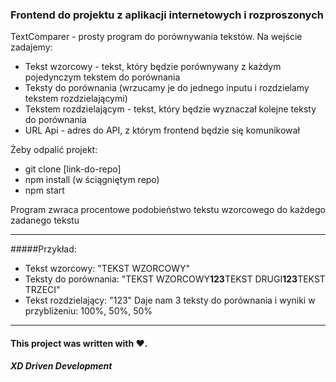 ### Frontend do projektu  z aplikacji internetowych i rozproszonych

TextComparer - prosty program do porównywania tekstów.
Na wejście zadajemy:
- Tekst wzorcowy - tekst, który będzie porównywany z każdym pojedynczym tekstem do porównania
- Teksty do porównania (wrzucamy je do jednego inputu i rozdzielamy tekstem rozdzielającymi)
- Tekstem rozdzielającym - tekst, który będzie wyznaczał kolejne teksty do porównania
- URL Api - adres do API, z którym frontend będzie się komunikował

Żeby odpalić projekt:
- git clone [link-do-repo]
- npm install (w ściągniętym repo)
- npm start

Program zwraca procentowe podobieństwo tekstu wzorcowego do każdego zadanego tekstu 



------------
  #####Przykład:
- Tekst wzorcowy: "TEKST WZORCOWY"
- Teksty do porównania: "TEKST WZORCOWY**123**TEKST DRUGI**123**TEKST TRZECI"
- Tekst rozdzielający: "123"
Daje nam 3 teksty do porównania i wyniki w przybliżeniu: 100%, 50%, 50%
------------

#### This project was written with ❤️.


##### XD Driven Development
